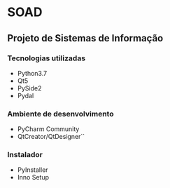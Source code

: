 # SOAD

## Projeto de Sistemas de Informação

### Tecnologias utilizadas

* Python3.7 
* Qt5
* PySide2
* Pydal

### Ambiente de desenvolvimento

* PyCharm Community
* QtCreator/QtDesigner``

### Instalador 

* PyInstaller
* Inno Setup